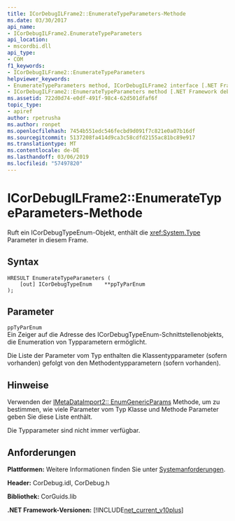 ```yaml
---
title: ICorDebugILFrame2::EnumerateTypeParameters-Methode
ms.date: 03/30/2017
api_name:
- ICorDebugILFrame2.EnumerateTypeParameters
api_location:
- mscordbi.dll
api_type:
- COM
f1_keywords:
- ICorDebugILFrame2::EnumerateTypeParameters
helpviewer_keywords:
- EnumerateTypeParameters method, ICorDebugILFrame2 interface [.NET Framework debugging]
- ICorDebugILFrame2::EnumerateTypeParameters method [.NET Framework debugging]
ms.assetid: 722d0d74-e0df-491f-98c4-62d501dfaf6f
topic_type:
- apiref
author: rpetrusha
ms.author: ronpet
ms.openlocfilehash: 7454b551edc546fecbd9d091f7c821e0a07b16df
ms.sourcegitcommit: 5137208fa414d9ca3c58cdfd2155ac81bc89e917
ms.translationtype: MT
ms.contentlocale: de-DE
ms.lasthandoff: 03/06/2019
ms.locfileid: "57497820"
---
```

# <a name="icordebugilframe2enumeratetypeparameters-method"></a>ICorDebugILFrame2::EnumerateTypeParameters-Methode
Ruft ein ICorDebugTypeEnum-Objekt, enthält die <xref:System.Type> Parameter in diesem Frame.  
  
## <a name="syntax"></a>Syntax  
  
```  
HRESULT EnumerateTypeParameters (  
    [out] ICorDebugTypeEnum    **ppTyParEnum  
);  
```  
  
## <a name="parameters"></a>Parameter  
 `ppTyParEnum`  
 Ein Zeiger auf die Adresse des ICorDebugTypeEnum-Schnittstellenobjekts, die Enumeration von Typparametern ermöglicht.  
  
 Die Liste der Parameter vom Typ enthalten die Klassentypparameter (sofern vorhanden) gefolgt von den Methodentypparametern (sofern vorhanden).  
  
## <a name="remarks"></a>Hinweise  
 Verwenden der [IMetaDataImport2:: EnumGenericParams](../../../../docs/framework/unmanaged-api/metadata/imetadataimport2-enumgenericparams-method.md) Methode, um zu bestimmen, wie viele Parameter vom Typ Klasse und Methode Parameter geben Sie diese Liste enthält.  
  
 Die Typparameter sind nicht immer verfügbar.  
  
## <a name="requirements"></a>Anforderungen  
 **Plattformen:** Weitere Informationen finden Sie unter [Systemanforderungen](../../../../docs/framework/get-started/system-requirements.md).  
  
 **Header:** CorDebug.idl, CorDebug.h  
  
 **Bibliothek:** CorGuids.lib  
  
 **.NET Framework-Versionen:** [!INCLUDE[net_current_v10plus](../../../../includes/net-current-v10plus-md.md)]
